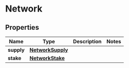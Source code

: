 
# Network

## Properties
Name | Type | Description | Notes
------------ | ------------- | ------------- | -------------
**supply** | [**NetworkSupply**](NetworkSupply.md) |  | 
**stake** | [**NetworkStake**](NetworkStake.md) |  | 



